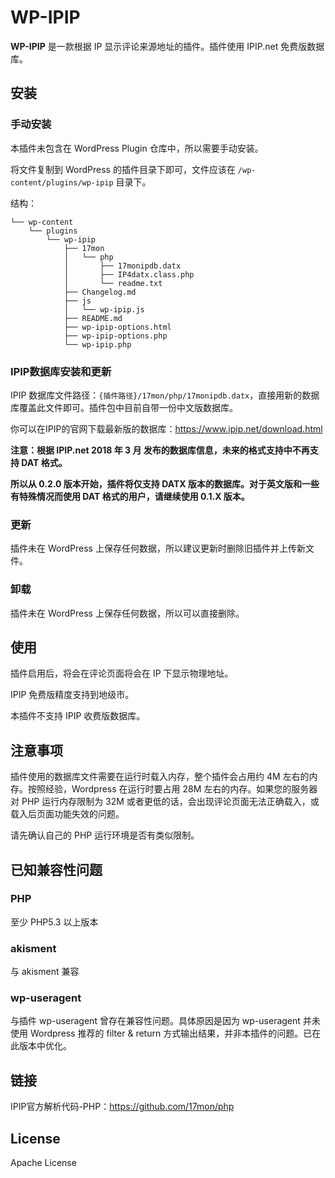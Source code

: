 # WP-IPIP

**WP-IPIP** 是一款根据 IP 显示评论来源地址的插件。插件使用 IPIP.net 免费版数据库。

## 安装

### 手动安装

本插件未包含在 WordPress Plugin 仓库中，所以需要手动安装。

将文件复制到 WordPress 的插件目录下即可，文件应该在 `/wp-content/plugins/wp-ipip` 目录下。

结构：

```
└── wp-content
    └── plugins
        └── wp-ipip
            ├── 17mon
            │   └── php
            │       ├── 17monipdb.datx
            │       ├── IP4datx.class.php
            │       └── readme.txt
            ├── Changelog.md
            ├── js
            │   └── wp-ipip.js
            ├── README.md
            ├── wp-ipip-options.html
            ├── wp-ipip-options.php
            └── wp-ipip.php
```

### IPIP数据库安装和更新

IPIP 数据库文件路径：`{插件路径}/17mon/php/17monipdb.datx`，直接用新的数据库覆盖此文件即可。插件包中目前自带一份中文版数据库。

你可以在IPIP的官网下载最新版的数据库：<https://www.ipip.net/download.html>

**注意：根据 IPIP.net 2018 年 3 月 发布的数据库信息，未来的格式支持中不再支持 DAT 格式。**

**所以从 0.2.0 版本开始，插件将仅支持 DATX 版本的数据库。对于英文版和一些有特殊情况而使用 DAT 格式的用户，请继续使用 0.1.X 版本。**

### 更新

插件未在 WordPress 上保存任何数据，所以建议更新时删除旧插件并上传新文件。

### 卸载

插件未在 WordPress 上保存任何数据，所以可以直接删除。

## 使用

插件启用后，将会在评论页面将会在 IP 下显示物理地址。

IPIP 免费版精度支持到地级市。

本插件不支持 IPIP 收费版数据库。

## 注意事项

插件使用的数据库文件需要在运行时载入内存，整个插件会占用约 4M 左右的内存。按照经验，Wordpress 在运行时要占用 28M 左右的内存。如果您的服务器对 PHP 运行内存限制为 32M 或者更低的话，会出现评论页面无法正确载入，或载入后页面功能失效的问题。

请先确认自己的 PHP 运行环境是否有类似限制。

## 已知兼容性问题

### PHP

至少 PHP5.3 以上版本

### akisment

与 akisment 兼容

### wp-useragent

与插件 wp-useragent 曾存在兼容性问题。具体原因是因为 wp-useragent 并未使用 Wordpress 推荐的 filter & return 方式输出结果，并非本插件的问题。已在此版本中优化。

## 链接

IPIP官方解析代码-PHP：<https://github.com/17mon/php>

## License

Apache License
